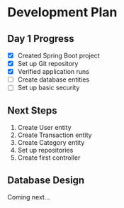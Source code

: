 # Development Plan

## Day 1 Progress
- [x] Created Spring Boot project
- [x] Set up Git repository
- [x] Verified application runs
- [ ] Create database entities
- [ ] Set up basic security

## Next Steps
1. Create User entity
2. Create Transaction entity
3. Create Category entity
4. Set up repositories
5. Create first controller

## Database Design
Coming next...